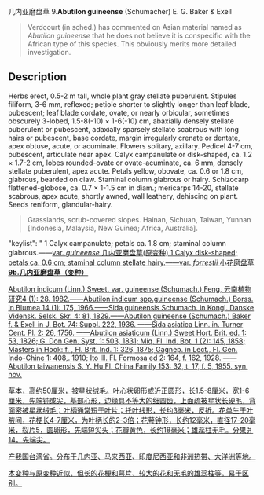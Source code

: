 几内亚磨盘草
9.**Abutilon guineense** (Schumacher) E. G. Baker & Exell

> Verdcourt (in sched.) has commented on Asian material named as *Abutilon guineense* that he does not believe it is conspecific with the African type of this species. This obviously merits more detailed investigation.


## Description
Herbs erect, 0.5-2 m tall, whole plant gray stellate puberulent. Stipules filiform, 3-6 mm, reflexed; petiole shorter to slightly longer than leaf blade, pubescent; leaf blade cordate, ovate, or nearly orbicular, sometimes obscurely 3-lobed, 1.5-8(-10) × 1-6(-10) cm, abaxially densely stellate puberulent or pubescent, adaxially sparsely stellate scabrous with long hairs or pubescent, base cordate, margin irregularly crenate or dentate, apex obtuse, acute, or acuminate. Flowers solitary, axillary. Pedicel 4-7 cm, pubescent, articulate near apex. Calyx campanulate or disk-shaped, ca. 1.2 × 1.7-2 cm, lobes rounded-ovate or ovate-acuminate, ca. 6 mm, densely stellate puberulent, apex acute. Petals yellow, obovate, ca. 0.6 or 1.8 cm, glabrous, bearded on claw. Staminal column glabrous or hairy. Schizocarp flattened-globose, ca. 0.7 × 1-1.5 cm in diam.; mericarps 14-20, stellate scabrous, apex acute, shortly awned, wall leathery, dehiscing on plant. Seeds reniform, glandular-hairy.


> Grasslands, scrub-covered slopes. Hainan, Sichuan, Taiwan, Yunnan [Indonesia, Malaysia, New Guinea; Africa, Australia].

  "keylist": "
1 Calyx campanulate; petals ca. 1.8 cm; staminal column glabrous.——<a href='/info/Abutilon guineense var. guineense?t=foc'>var. *guineense* 几内亚磨盘草(原变种)
1 Calyx disk-shaped; petals ca. 0.6 cm; staminal column stellate hairy.——<a href='/info/Abutilon guineense var. forrestii?t=foc'>var. *forrestii* 小花磨盘草
**9b.几内亚磨盘草（变种）**

Abutilon indicum (Linn.) Sweet. var. guineense (Schumach.) Feng, 云南植物研究4 (1): 28. 1982.——Abutilon indicum spp.guineense (Schumach.) Borss. in Blumea 14 (1): 175, 1966.——Sida guineensis Schumach. in Kongl. Danske Vidensk. Selsk. Skr. 4: 81, 1829.——Abutilon guineense (Schumach.) Baker f. & Exell in J. Bot. 74: Suppl. 222, 1936. ——Sida asiatica Linn. in. Turner Cent. Pl. 2: 26, 1756. ——Abutilon asiaticum (Linn.) Sweet Hort. Brit. ed. 1: 53, 1826; G. Don Gen. Syst. 1: 503, 1831; Miq. Fl. Ind. Bot. 1 (2): 145, 1858; Masters in Hook: f. , Fl. Brit. Ind. 1: 326, 1875; Gagnep. in Lect., Fl. Gen. Indo-Chine 1: 408,. 1910; Ito Ill. Fl. Formosa ed 2: 164, f. 162, 1928. ——Abutilon taiwanensis S. Y. Hu Fl. China Family 153: 32, t. 17, f. 5, 1955. syn. nov.

草本，高约50厘米，被星状绒毛。叶心状卵形或近正圆形，长1.5-8厘米，宽1-6厘米，先端钝或尖，基部心形，边缘具不等大的细圆齿，上面疏被星状长硬毛，背面密被星状绒毛；叶柄通常短于叶片；托叶线形，长约3毫米，反折。花单生于叶腋间，花梗长4-7厘米，为叶柄长的2-3倍；花萼钟形，长约12毫米，直径17-20毫米，裂片5，圆卵形，先端短尖头；花瓣黄色，长约18毫米；雄蕊柱无毛。分果爿14，先端尖。

产我国台湾省。分布于几内亚、马来西亚、印度尼西亚和非洲热带、大洋洲等地。

本变种与原变种近似，但长的花梗和萼片、较大的花和无毛的雄蕊柱等，易于区别。
